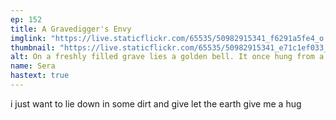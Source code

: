 ```yaml
---
ep: 152
title: A Gravedigger's Envy
imglink: "https://live.staticflickr.com/65535/50982915341_f6291a5fe4_o.jpg"
thumbnail: "https://live.staticflickr.com/65535/50982915341_e71c1ef033_q.jpg"
alt: On a freshly filled grave lies a golden bell. It once hung from a small spike at the head of the grave, but the rope has been severed. A spade stands in the ground to the top left. On the headstone is a simple cross.
name: Sera
hastext: true
---
```

i just want to lie down in some dirt and give let the earth give me a hug